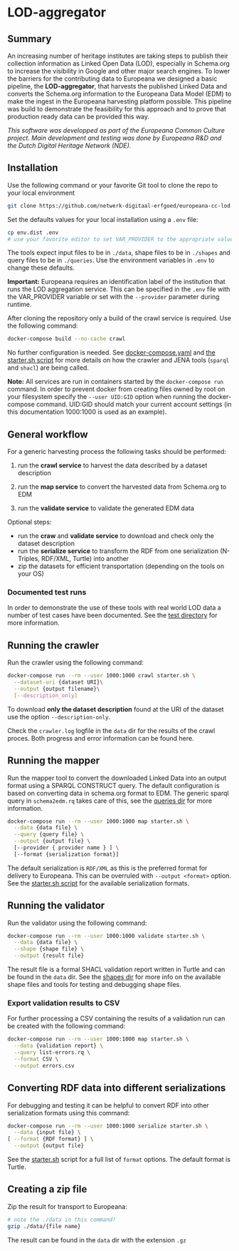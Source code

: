# LOD-aggregator

## Summary

An increasing number of heritage institutes are taking steps to publish their collection information as Linked Open Data (LOD), especially in Schema.org to increase the visibility in Google and other major search engines. To lower the barriers for the contributing data to Europeana we designed a basic pipeline, the **LOD-aggregator**, that harvests the published Linked Data and converts the Schema.org information to the Europeana Data Model (EDM) to make the ingest in the Europeana harvesting platform possible. This pipeline was build to demonstrate the feasibility for this approach and to prove that production ready data can be provided this way.

_This software was developped as part of the Europeana Common Culture project. Main development and testing was done by Europeana R&D and the Dutch Digital Heritage Network (NDE)._

## Installation

Use the following command or your favorite Git tool to clone the repo to your local environment

```bash
git clone https://github.com/netwerk-digitaal-erfgoed/europeana-cc-lod.git
```

Set the defaults values for your local installation using a `.env` file:

```bash
cp env.dist .env
# use your favorite editor to set VAR_PROVIDER to the appropriate value in `.env`
```

The tools expect input files to be in `./data`, shape files to be in `./shapes` and query files to be in `./queries`. Use the environment variables in `.env` to change these defaults.

**Important:** Europeana requires an identification label of the institution that runs the LOD aggregation service. This can be specified in the `.env` file with the VAR_PROVIDER variable or set with the `--provider` parameter during runtime.

After cloning the repository only a build of the crawl service is required. Use the following command:

```bash
docker-compose build --no-cache crawl
```

No further configuration is needed. See [docker-compose.yaml](./docker-compose.yaml) and [the starter.sh script](./scripts/starter) for more details on how the crawler and JENA tools (`sparql` and `shacl`) are being called.

**Note:**
All services are run in containers started by the `docker-compose run` command. In order to prevent docker from creating files owned by root on your filesystem specify the `--user UID:GID` option when running the docker-compose command. UID:GID should match your current account settings (in this documentation 1000:1000 is used as an example).

## General workflow

For a generic harvesting process the following tasks should be performed:

1. run the **crawl service** to harvest the data described by a dataset description

2. run the **map service** to convert the harvested data from Schema.org to EDM

3. run the **validate service** to validate the generated EDM data

Optional steps:

- run the **craw** and **validate service** to download and check only the dataset description
- run the **serialize service** to transform the RDF from one serialization (N-Triples, RDF/XML, Turtle) into another
- zip the datasets for efficient transportation (depending on the tools on your OS)

### Documented test runs

In order to demonstrate the use of these tools with real world LOD data a number of test cases have been documented. See the [test directory](./test) for more information.

## Running the crawler

Run the crawler using the following command:

```bash
docker-compose run --rm --user 1000:1000 crawl starter.sh \
  --dataset-uri {dataset URI}\
  --output {output filename}\
  [--description_only]
```

To download **only the dataset description** found at the URI of the dataset use the option `--description-only`.

Check the `crawler.log` logfile in the `data` dir for the results of the crawl proces. Both progress and error information can be found here.

## Running the mapper

Run the mapper tool to convert the downloaded Linked Data into an output format using a SPARQL CONSTRUCT query. The default configuration is based on converting data in schema.org format to EDM. The generic sparql query in `schema2edm.rq` takes care of this, see the [queries dir](./queries) for more information.

```bash
docker-compose run --rm --user 1000:1000 map starter.sh \
  --data {data file} \
  --query {query file} \
  --output {output file} \
  [--provider { provider name } ] \
  [--format {serialization format}]
```

The default serialization is `RDF/XML` as this is the preferred format for delivery to Europeana. This can be overruled with `--output <format>` option. See the [starter.sh script](./scripts/starter.sh) for the available serialization formats.

## Running the validator

Run the validator using the following command:

```bash
docker-compose run --rm --user 1000:1000 validate starter.sh \
  --data {data file} \
  --shape {shape file} \
  --output {result file}
```

The result file is a formal SHACL validation report written in Turtle and can be found in the `data` dir. See the [shapes dir](./shapes) for more info on the available shape files and tools for testing and debugging shape files.

### Export validation results to CSV

For further processing a CSV containing the results of a validation run can be created with the following command:

```bash
docker-compose run --rm --user 1000:1000 map starter.sh \
  --data {validation report} \
  --query list-errors.rq \
  --format CSV \
  --output errors.csv
```

## Converting RDF data into different serializations

For debugging and testing it can be helpful to convert RDF into other serialization formats using this command:

```bash
docker-compose run --rm --user 1000:1000 serialize starter.sh \
  --data {input file} \
[ --format {RDF format} ] \
  --output {output file}
```

See the [starter.sh](./scripts/starter.sh) script for a full list of `format` options. The default format is Turtle.

## Creating a zip file

Zip the result for transport to Europeana:

```bash
# note the ./data in this command!
gzip ./data/{file name}
```

The result can be found in the `data` dir with the extension `.gz`
